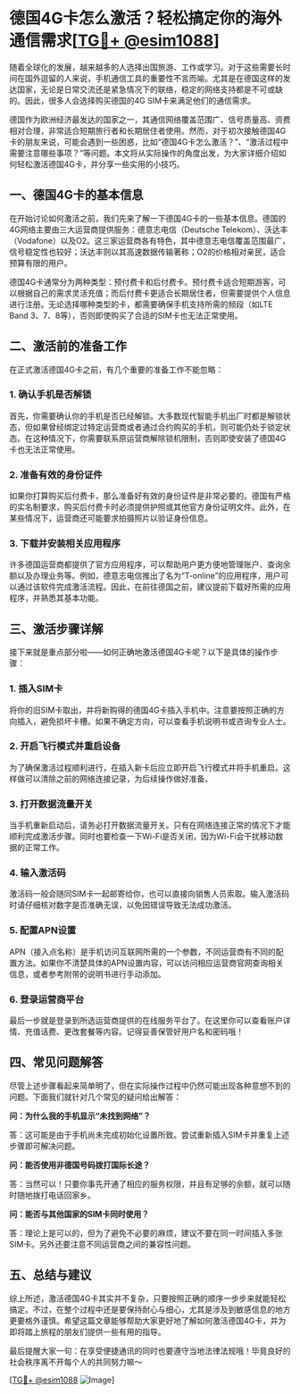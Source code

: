 # 德国4G卡怎么激活？轻松搞定你的海外通信需求[[TG💪+ @esim1088](https://t.me/s/esim1088)]

随着全球化的发展，越来越多的人选择出国旅游、工作或学习。对于这些需要长时间在国外逗留的人来说，手机通信工具的重要性不言而喻。尤其是在德国这样的发达国家，无论是日常交流还是紧急情况下的联络，稳定的网络支持都是不可或缺的。因此，很多人会选择购买德国的4G SIM卡来满足他们的通信需求。

德国作为欧洲经济最发达的国家之一，其通信网络覆盖范围广、信号质量高、资费相对合理，非常适合短期旅行者和长期居住者使用。然而，对于初次接触德国4G卡的朋友来说，可能会遇到一些困惑，比如“德国4G卡怎么激活？”、“激活过程中需要注意哪些事项？”等问题。本文将从实际操作的角度出发，为大家详细介绍如何轻松激活德国4G卡，并分享一些实用的小技巧。

## 一、德国4G卡的基本信息

在开始讨论如何激活之前，我们先来了解一下德国4G卡的一些基本信息。德国的4G网络主要由三大运营商提供服务：德意志电信（Deutsche Telekom）、沃达丰（Vodafone）以及O2。这三家运营商各有特色，其中德意志电信覆盖范围最广，信号稳定性也较好；沃达丰则以其高速数据传输著称；O2的价格相对亲民，适合预算有限的用户。

德国4G卡通常分为两种类型：预付费卡和后付费卡。预付费卡适合短期游客，可以根据自己的需求灵活充值；而后付费卡更适合长期居住者，但需要提供个人信息进行注册。无论选择哪种类型的卡，都需要确保手机支持所需的频段（如LTE Band 3、7、8等），否则即使购买了合适的SIM卡也无法正常使用。

## 二、激活前的准备工作

在正式激活德国4G卡之前，有几个重要的准备工作不能忽略：

### 1. 确认手机是否解锁

首先，你需要确认你的手机是否已经解锁。大多数现代智能手机出厂时都是解锁状态，但如果曾经绑定过特定运营商或者通过合约购买的手机，则可能仍处于锁定状态。在这种情况下，你需要联系原运营商解除锁机限制，否则即使安装了德国4G卡也无法正常使用。

### 2. 准备有效的身份证件

如果你打算购买后付费卡，那么准备好有效的身份证件是非常必要的。德国有严格的实名制要求，购买后付费卡时必须提供护照或其他官方身份证明文件。此外，在某些情况下，运营商还可能要求拍摄照片以验证身份信息。

### 3. 下载并安装相关应用程序

许多德国运营商都提供了官方应用程序，可以帮助用户更方便地管理账户、查询余额以及办理业务等。例如，德意志电信推出了名为“T-online”的应用程序，用户可以通过该软件完成激活流程。因此，在前往德国之前，建议提前下载好所需的应用程序，并熟悉其基本功能。

## 三、激活步骤详解

接下来就是重点部分啦——如何正确地激活德国4G卡呢？以下是具体的操作步骤：

### 1. 插入SIM卡

将你的旧SIM卡取出，并将新购得的德国4G卡插入手机中。注意要按照正确的方向插入，避免损坏卡槽。如果不确定方向，可以查看手机说明书或咨询专业人士。

### 2. 开启飞行模式并重启设备

为了确保激活过程顺利进行，在插入新卡后应立即开启飞行模式并将手机重启。这样做可以清除之前的网络连接记录，为后续操作做好准备。

### 3. 打开数据流量开关

当手机重新启动后，请务必打开数据流量开关。只有在网络连接正常的情况下才能顺利完成激活步骤。同时也要检查一下Wi-Fi是否关闭，因为Wi-Fi会干扰移动数据的正常工作。

### 4. 输入激活码

激活码一般会随同SIM卡一起邮寄给你，也可以直接向销售人员索取。输入激活码时请仔细核对数字是否准确无误，以免因错误导致无法成功激活。

### 5. 配置APN设置

APN（接入点名称）是手机访问互联网所需的一个参数，不同运营商有不同的配置方法。如果你不清楚具体的APN设置内容，可以访问相应运营商官网查询相关信息，或者参考附带的说明书进行手动添加。

### 6. 登录运营商平台

最后一步就是登录到所选运营商提供的在线服务平台了。在这里你可以查看账户详情、充值话费、更改套餐等内容。记得妥善保管好用户名和密码哦！

## 四、常见问题解答

尽管上述步骤看起来简单明了，但在实际操作过程中仍然可能出现各种意想不到的问题。下面我们就针对几个常见的疑问给出解答：

**问：为什么我的手机显示“未找到网络”？**

答：这可能是由于手机尚未完成初始化设置所致。尝试重新插入SIM卡并重复上述步骤即可解决问题。

**问：能否使用非德国号码拨打国际长途？**

答：当然可以！只要你事先开通了相应的服务权限，并且有足够的余额，就可以随时随地拨打电话回家乡。

**问：能否与其他国家的SIM卡同时使用？**

答：理论上是可以的，但为了避免不必要的麻烦，建议不要在同一时间插入多张SIM卡。另外还要注意不同运营商之间的兼容性问题。

## 五、总结与建议

综上所述，激活德国4G卡其实并不复杂，只要按照正确的顺序一步步来就能轻松搞定。不过，在整个过程中还是要保持耐心与细心，尤其是涉及到敏感信息的地方更要格外谨慎。希望这篇文章能够帮助大家更好地了解如何激活德国4G卡，并为即将踏上旅程的朋友们提供一些有用的指导。

最后提醒大家一句：在享受便捷通讯的同时也要遵守当地法律法规哦！毕竟良好的社会秩序离不开每个人的共同努力嘛～

[[TG💪+ @esim1088](https://t.me/s/esim1088) ![Image](https://i.postimg.cc/4NQfJmqS/Snipaste-2025-05-13-00-14-12.png)]